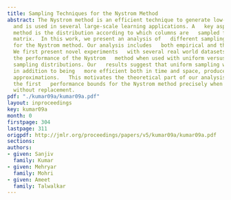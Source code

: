 ```yaml
---
title: Sampling Techniques for the Nystrom Method
abstract: The Nystrom method is an efficient technique to generate low-rank matrix   approximations
  and is used in several large-scale learning applications. A   key aspect of this
  method is the distribution according to which columns are   sampled from the original
  matrix.  In this work, we present an analysis of   different sampling techniques
  for the Nystrom method. Our analysis includes   both empirical and theoretical components.
  We first present novel experiments   with several real world datasets, comparing
  the performance of the Nystrom   method when used with uniform versus non-uniform
  sampling distributions. Our   results suggest that uniform sampling without replacement,
  in addition to being   more efficient both in time and space, produces more effective
  approximations.   This motivates the theoretical part of our analysis which gives
  the first   performance bounds for the Nystrom method precisely when used with uniform   sampling
  without replacement.
pdf: "./kumar09a/kumar09a.pdf"
layout: inproceedings
key: kumar09a
month: 0
firstpage: 304
lastpage: 311
origpdf: http://jmlr.org/proceedings/papers/v5/kumar09a/kumar09a.pdf
sections: 
authors:
- given: Sanjiv
  family: Kumar
- given: Mehryar
  family: Mohri
- given: Ameet
  family: Talwalkar
---
```

